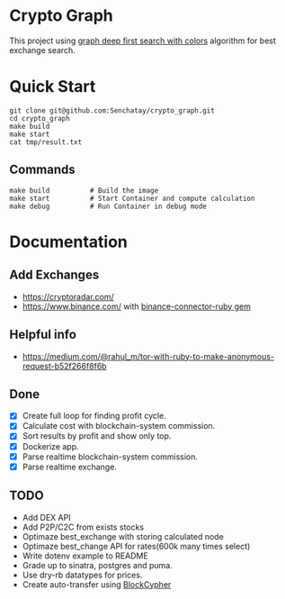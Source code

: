 # Crypto Graph
This project using [graph deep first search with colors](https://neerc.ifmo.ru/wiki/index.php?title=%D0%9E%D0%B1%D1%85%D0%BE%D0%B4_%D0%B2_%D0%B3%D0%BB%D1%83%D0%B1%D0%B8%D0%BD%D1%83,_%D1%86%D0%B2%D0%B5%D1%82%D0%B0_%D0%B2%D0%B5%D1%80%D1%88%D0%B8%D0%BD) algorithm for best exchange search.

# Quick Start
```
git clone git@github.com:Senchatay/crypto_graph.git
cd crypto_graph
make build
make start
cat tmp/result.txt
```

## Commands
```
make build          # Build the image
make start          # Start Container and compute calculation
make debug          # Run Container in debug mode
```

# Documentation
## Add Exchanges
- https://cryptoradar.com/
- https://www.binance.com/ with [binance-connector-ruby gem](https://github.com/binance/binance-connector-ruby)

## Helpful info
- https://medium.com/@rahul_m/tor-with-ruby-to-make-anonymous-request-b52f266f8f6b

## Done
- [x] Create full loop for finding profit cycle.
- [x] Calculate cost with blockchain-system commission.
- [x] Sort results by profit and show only top.
- [x] Dockerize app.
- [x] Parse realtime blockchain-system commission.
- [x] Parse realtime exchange.

## TODO
- Add DEX API
- Add P2P/C2C from exists stocks
- Optimaze best_exchange with storing calculated node
- Optimaze best_change API for rates(600k many times select)
- Write dotenv example to README
- Grade up to sinatra, postgres and puma.
- Use dry-rb datatypes for prices.
- Create auto-transfer using [BlockCypher](https://github.com/blockcypher/ruby-client)
